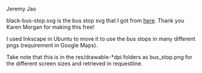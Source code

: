 Jeremy Jao

black-bus-stop.svg is the bus stop svg that I got from [here](http://www.clker.com/clipart-map-symbols-bus-stop-black.html). Thank you Karen Morgan for making this free!

I used Inkscape in Ubuntu to move it to use the bus stops in many 
different pngs (requirement in Google Maps).

Take note that this is in the res/drawable-*dpi folders as bus_stop.png 
for the different screen sizes and retrieved in requestline.
